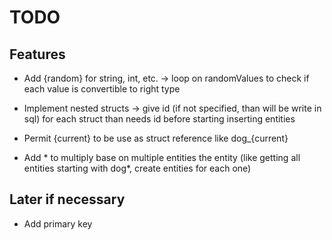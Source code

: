 # TODO

## Features

- Add {random} for string, int, etc.
 -> loop on randomValues to check if each value is convertible to right type

- Implement nested structs
 -> give id (if not specified, than will be write in sql) for each struct than needs id before starting inserting entities
- Permit {current} to be use as struct reference like dog_{current}
- Add * to multiply base on multiple entities the entity (like getting all entities starting with dog*, create entities for each one)

## Later if necessary

- Add primary key